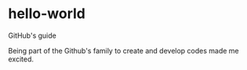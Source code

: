 # hello-world
GitHub's guide

Being part of the Github's family to create and develop codes made me excited.
